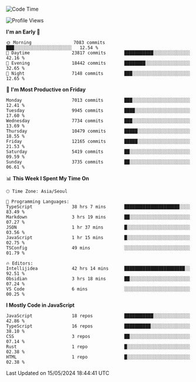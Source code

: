 <!--START_SECTION:waka-->
![Code Time](http://img.shields.io/badge/Code%20Time-6%2C066%20hrs%205%20mins-blue)

![Profile Views](http://img.shields.io/badge/Profile%20Views-0-blue)

**I'm an Early 🐤** 

```text
🌞 Morning                7083 commits        ███░░░░░░░░░░░░░░░░░░░░░░   12.54 % 
🌆 Daytime                23817 commits       ███████████░░░░░░░░░░░░░░   42.16 % 
🌃 Evening                18442 commits       ████████░░░░░░░░░░░░░░░░░   32.65 % 
🌙 Night                  7148 commits        ███░░░░░░░░░░░░░░░░░░░░░░   12.65 % 
```
📅 **I'm Most Productive on Friday** 

```text
Monday                   7013 commits        ███░░░░░░░░░░░░░░░░░░░░░░   12.41 % 
Tuesday                  9945 commits        ████░░░░░░░░░░░░░░░░░░░░░   17.60 % 
Wednesday                7734 commits        ███░░░░░░░░░░░░░░░░░░░░░░   13.69 % 
Thursday                 10479 commits       █████░░░░░░░░░░░░░░░░░░░░   18.55 % 
Friday                   12165 commits       █████░░░░░░░░░░░░░░░░░░░░   21.53 % 
Saturday                 5419 commits        ██░░░░░░░░░░░░░░░░░░░░░░░   09.59 % 
Sunday                   3735 commits        ██░░░░░░░░░░░░░░░░░░░░░░░   06.61 % 
```


📊 **This Week I Spent My Time On** 

```text
🕑︎ Time Zone: Asia/Seoul

💬 Programming Languages: 
TypeScript               38 hrs 7 mins       █████████████████████░░░░   83.49 % 
Markdown                 3 hrs 19 mins       ██░░░░░░░░░░░░░░░░░░░░░░░   07.27 % 
JSON                     1 hr 37 mins        █░░░░░░░░░░░░░░░░░░░░░░░░   03.56 % 
JavaScript               1 hr 15 mins        █░░░░░░░░░░░░░░░░░░░░░░░░   02.75 % 
TSConfig                 49 mins             ░░░░░░░░░░░░░░░░░░░░░░░░░   01.79 % 

🔥 Editors: 
Intellijidea             42 hrs 14 mins      ███████████████████████░░   92.51 % 
Obsidian                 3 hrs 18 mins       ██░░░░░░░░░░░░░░░░░░░░░░░   07.24 % 
VS Code                  6 mins              ░░░░░░░░░░░░░░░░░░░░░░░░░   00.25 % 
```

**I Mostly Code in JavaScript** 

```text
JavaScript               18 repos            ███████████░░░░░░░░░░░░░░   42.86 % 
TypeScript               16 repos            ██████████░░░░░░░░░░░░░░░   38.10 % 
CSS                      3 repos             ██░░░░░░░░░░░░░░░░░░░░░░░   07.14 % 
Rust                     1 repo              █░░░░░░░░░░░░░░░░░░░░░░░░   02.38 % 
HTML                     1 repo              █░░░░░░░░░░░░░░░░░░░░░░░░   02.38 % 
```




 Last Updated on 15/05/2024 18:44:41 UTC
<!--END_SECTION:waka-->

